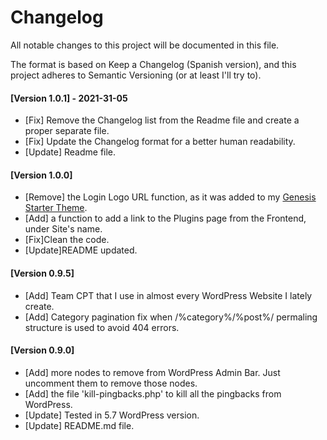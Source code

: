 # Changelog
All notable changes to this project will be documented in this file.

The format is based on Keep a Changelog (Spanish version), and this project adheres to Semantic Versioning (or at least I'll try to).

#### [Version 1.0.1] - 2021-31-05
- [Fix] Remove the Changelog list from the Readme file and create a proper separate file.
- [Fix] Update the Changelog format for a better human readability.
- [Update] Readme file.

#### [Version 1.0.0]
- [Remove] the Login Logo URL function, as it was added to my [Genesis Starter Theme](https://github.com/LuisColome/the-dock).
- [Add] a function to add a link to the Plugins page from the Frontend, under Site's name.
- [Fix]Clean the code.
- [Update]README updated.

#### [Version 0.9.5]
- [Add] Team CPT that I use in almost every WordPress Website I lately create. 
- [Add] Category pagination fix when /%category%/%post%/ permaling structure is used to avoid 404 errors.

#### [Version 0.9.0]
- [Add] more nodes to remove from WordPress Admin Bar. Just uncomment them to remove those nodes.
- [Add] the file 'kill-pingbacks.php' to kill all the pingbacks from WordPress.
- [Update] Tested in 5.7 WordPress version.
- [Update] README.md file.